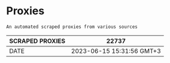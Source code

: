 # Proxies
    An automated scraped proxies from various sources

| SCRAPED PROXIES | 22737            |
|-----------------|---------------------------|
| DATE            | 2023-06-15 15:31:56 GMT+3          |